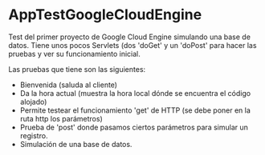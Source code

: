 # AppTestGoogleCloudEngine

Test del primer proyecto de Google Cloud Engine simulando una base de datos. Tiene unos pocos Servlets (dos 'doGet' y un 'doPost'
para hacer las pruebas y ver su funcionamiento inicial.

Las pruebas que tiene son las siguientes:

* Bienvenida (saluda al cliente)
* Da la hora actual (muestra la hora local dónde se encuentra el código alojado)
* Permite testear el funcionamiento 'get' de HTTP (se debe poner en la ruta http los parámetros)
* Prueba de 'post' donde pasamos ciertos parámetros para simular un registro.
* Simulación de una base de datos.
